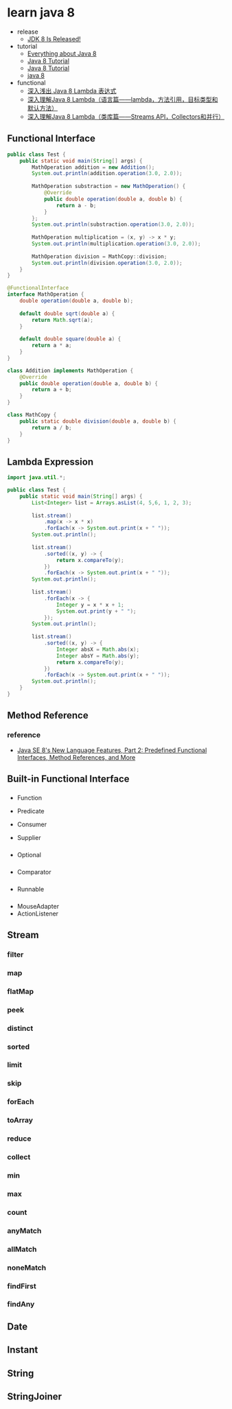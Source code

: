 # learn java 8

- release
  - [JDK 8 Is Released!](https://blogs.oracle.com/thejavatutorials/jdk-8-is-released)
- tutorial
  - [Everything about Java 8](https://www.techempower.com/blog/2013/03/26/everything-about-java-8/)
  - [Java 8 Tutorial](http://winterbe.com/posts/2014/03/16/java-8-tutorial/)
  - [Java 8 Tutorial](https://howtodoinjava.com/java-8-tutorial/)
  - [java 8](http://www.baeldung.com/tag/java-8/)
- functional
  - [深入浅出 Java 8 Lambda 表达式](http://blog.oneapm.com/apm-tech/226.html)
  - [深入理解Java 8 Lambda（语言篇——lambda，方法引用，目标类型和默认方法）](http://zh.lucida.me/blog/java-8-lambdas-insideout-language-features/)
  - [深入理解Java 8 Lambda（类库篇——Streams API，Collectors和并行）](http://zh.lucida.me/blog/java-8-lambdas-inside-out-library-features/)

## Functional Interface

```java
public class Test {
    public static void main(String[] args) {
        MathOperation addition = new Addition();
        System.out.println(addition.operation(3.0, 2.0));
        
        MathOperation substraction = new MathOperation() {
            @Override
            public double operation(double a, double b) {
                return a - b;
            }
        };
        System.out.println(substraction.operation(3.0, 2.0));
        
        MathOperation multiplication = (x, y) -> x * y;
        System.out.println(multiplication.operation(3.0, 2.0));
        
        MathOperation division = MathCopy::division;
        System.out.println(division.operation(3.0, 2.0));
    }
}

@FunctionalInterface
interface MathOperation {
    double operation(double a, double b);
    
    default double sqrt(double a) {
        return Math.sqrt(a);
    }
    
    default double square(double a) {
        return a * a;
    }
}

class Addition implements MathOperation {
    @Override
    public double operation(double a, double b) {
        return a + b;
    }
}

class MathCopy {
    public static double division(double a, double b) {
        return a / b;
    }
}
```

## Lambda Expression

```java
import java.util.*;

public class Test {
    public static void main(String[] args) {
        List<Integer> list = Arrays.asList(4, 5,6, 1, 2, 3);
        
        list.stream()
            .map(x -> x * x)
            .forEach(x -> System.out.print(x + " "));
        System.out.println();
        
        list.stream()
            .sorted((x, y) -> {
                return x.compareTo(y);
            })
            .forEach(x -> System.out.print(x + " "));
        System.out.println();
        
        list.stream()
            .forEach(x -> {
                Integer y = x * x + 1;
                System.out.print(y + " ");
            });
        System.out.println();
        
        list.stream()
            .sorted((x, y) -> {
                Integer absX = Math.abs(x);
                Integer absY = Math.abs(y);
                return x.compareTo(y);
            })
            .forEach(x -> System.out.print(x + " "));
        System.out.println();
    }
}
```

## Method Reference

### reference

- [Java SE 8's New Language Features, Part 2: Predefined Functional Interfaces, Method References, and More](http://www.informit.com/articles/article.aspx?p=2191424&seqNum=2)

## Built-in Functional Interface

### 

- Function

- Predicate

- Consumer

- Supplier

###

- Optional

###

- Comparator

###

- Runnable

### 

- MouseAdapter
- ActionListener

## Stream

### filter

### map

### flatMap

### peek

### distinct

### sorted

### limit

### skip

### forEach

### toArray

### reduce

### collect

### min

### max

### count

### anyMatch

### allMatch

### noneMatch

### findFirst

### findAny

## Date

## Instant

## String

## StringJoiner